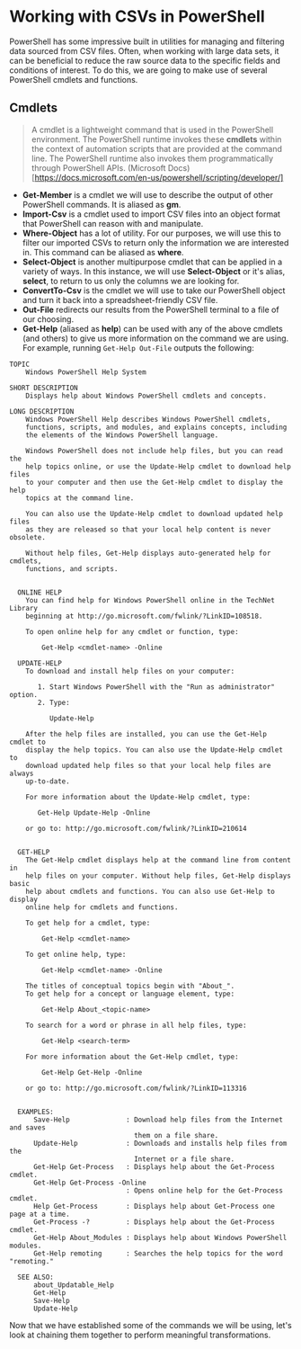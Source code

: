 # Working with CSVs in PowerShell

PowerShell has some impressive built in utilities for managing and filtering
data sourced from CSV files.  Often, when working with large data sets, it can
be beneficial to reduce the raw source data to the specific fields and
conditions of interest. To do this, we are going to make use of several
PowerShell cmdlets and functions.

## Cmdlets 

> A cmdlet is a lightweight command that is used in the PowerShell environment.
> The PowerShell runtime invokes these **cmdlets** within the context of
> automation scripts that are provided at the command line.  The PowerShell
> runtime also invokes them programmatically through PowerShell APIs.
(Microsoft Docs)[https://docs.microsoft.com/en-us/powershell/scripting/developer/]

- **Get-Member** is a cmdlet we will use to describe the output of other
  PowerShell commands. It is aliased as **gm**.
- **Import-Csv** is a cmdlet used to import CSV files into an object format that
  PowerShell can reason with and manipulate.
- **Where-Object** has a lot of utility.  For our purposes, we will use this to
  filter our imported CSVs to return only the information we are interested in.
  This command can be aliased as **where**.
- **Select-Object** is another multipurpose cmdlet that can be applied in a
  variety of ways.  In this instance, we will use **Select-Object** or it's
  alias, **select**, to return to us only the columns we are looking for.
- **ConvertTo-Csv** is the cmdlet we will use to take our PowerShell object and
  turn it back into a spreadsheet-friendly CSV file.
- **Out-File** redirects our results from the PowerShell terminal to a file of
  our choosing.
- **Get-Help** (aliased as **help**) can be used with any of the above cmdlets
  (and others) to give us more information on the command we are using.  For
  example, running `Get-Help Out-File` outputs the following:
```
TOPIC
    Windows PowerShell Help System

SHORT DESCRIPTION
    Displays help about Windows PowerShell cmdlets and concepts. 

LONG DESCRIPTION
    Windows PowerShell Help describes Windows PowerShell cmdlets,
    functions, scripts, and modules, and explains concepts, including
    the elements of the Windows PowerShell language.

    Windows PowerShell does not include help files, but you can read the
    help topics online, or use the Update-Help cmdlet to download help files
    to your computer and then use the Get-Help cmdlet to display the help
    topics at the command line.

    You can also use the Update-Help cmdlet to download updated help files
    as they are released so that your local help content is never obsolete. 

    Without help files, Get-Help displays auto-generated help for cmdlets, 
    functions, and scripts.


  ONLINE HELP
    You can find help for Windows PowerShell online in the TechNet Library
    beginning at http://go.microsoft.com/fwlink/?LinkID=108518. 

    To open online help for any cmdlet or function, type:

        Get-Help <cmdlet-name> -Online

  UPDATE-HELP
    To download and install help files on your computer:

       1. Start Windows PowerShell with the "Run as administrator" option.
       2. Type:

          Update-Help

    After the help files are installed, you can use the Get-Help cmdlet to
    display the help topics. You can also use the Update-Help cmdlet to
    download updated help files so that your local help files are always
    up-to-date.

    For more information about the Update-Help cmdlet, type:

       Get-Help Update-Help -Online

    or go to: http://go.microsoft.com/fwlink/?LinkID=210614


  GET-HELP
    The Get-Help cmdlet displays help at the command line from content in
    help files on your computer. Without help files, Get-Help displays basic
    help about cmdlets and functions. You can also use Get-Help to display
    online help for cmdlets and functions.

    To get help for a cmdlet, type:

        Get-Help <cmdlet-name>

    To get online help, type:

        Get-Help <cmdlet-name> -Online    

    The titles of conceptual topics begin with "About_".
    To get help for a concept or language element, type:

        Get-Help About_<topic-name>

    To search for a word or phrase in all help files, type:

        Get-Help <search-term>

    For more information about the Get-Help cmdlet, type:

        Get-Help Get-Help -Online

    or go to: http://go.microsoft.com/fwlink/?LinkID=113316


  EXAMPLES:
      Save-Help              : Download help files from the Internet and saves
                               them on a file share.
      Update-Help            : Downloads and installs help files from the
                               Internet or a file share.
      Get-Help Get-Process   : Displays help about the Get-Process cmdlet.
      Get-Help Get-Process -Online
                             : Opens online help for the Get-Process cmdlet.
      Help Get-Process       : Displays help about Get-Process one page at a time.
      Get-Process -?         : Displays help about the Get-Process cmdlet.
      Get-Help About_Modules : Displays help about Windows PowerShell modules.
      Get-Help remoting      : Searches the help topics for the word "remoting."

  SEE ALSO:
      about_Updatable_Help
      Get-Help
      Save-Help
      Update-Help
```

Now that we have established some of the commands we will be using, let's look
at chaining them together to perform meaningful transformations.


